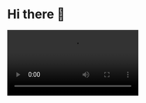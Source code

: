 # Hi there 👋
![Test](https://thumbs.gfycat.com/BarrenGreenKitfox-mobile.mp4)
<!--
Follow me on [Instagram](https://www.instagram.com/filipe.gallo/)
![Test](https://thumbs.gfycat.com/BarrenGreenKitfox-mobile.mp4)



**filipegallodev/filipegallodev** is a ✨ _special_ ✨ repository because its `README.md` (this file) appears on your GitHub profile.

Here are some ideas to get you started:

- 🔭 I’m currently working on ...
- 🌱 I’m currently learning ...
- 👯 I’m looking to collaborate on ...
- 🤔 I’m looking for help with ...
- 💬 Ask me about ...
- 📫 How to reach me: ...
- 😄 Pronouns: ...
- ⚡ Fun fact: ...
-->
